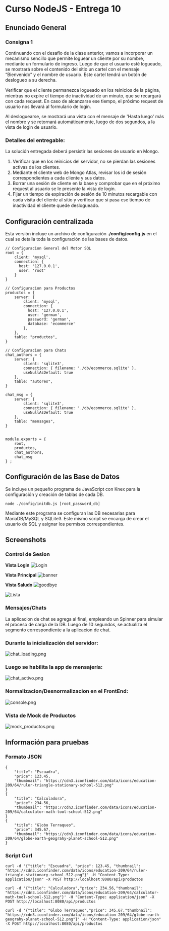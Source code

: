 # Curso NodeJS - Entrega 10

## Enunciado General

### Consigna 1
Continuando con el desafío de la clase anterior, vamos a incorporar un mecanismo sencillo que permite loguear un cliente por su nombre, mediante un formulario de ingreso. Luego de que el usuario esté logueado, se mostrará sobre el contenido del sitio un cartel con el mensaje “Bienvenido” y el nombre de usuario. Este cartel tendrá un botón de deslogueo a su derecha.

Veriﬁcar que el cliente permanezca logueado en los reinicios de la página, mientras no expire el tiempo de inactividad de un minuto, que se recargará con cada request. En caso de alcanzarse ese tiempo, el próximo request de usuario nos llevará al formulario de login.

Al desloguearse, se mostrará una vista con el mensaje de 'Hasta luego' más el nombre y se retornará automáticamente, luego de dos segundos, a la vista de login de usuario.


### Detalles del entregable:
La solución entregada deberá persistir las sesiones de usuario en Mongo.
1. Veriﬁcar que en los reinicios del servidor, no se pierdan las sesiones activas de los clientes.
2. Mediante el cliente web de Mongo Atlas, revisar los id de sesión correspondientes a cada cliente y sus datos.
3. Borrar una sesión de cliente en la base y comprobar que en el próximo request al usuario se le presente la vista de login.
4. Fijar un tiempo de expiración de sesión de 10 minutos recargable con cada visita del cliente al sitio y veriﬁcar que si pasa ese tiempo de inactividad el cliente quede deslogueado.

## Configuración centralizada
Esta versión incluye un archivo de configuración __./config/config.js__ en el cual se detalla toda la configuración de las bases de datos.
```
// Configuracion General del Motor SQL
root = {
    client: 'mysql',
    connection: {
      host: '127.0.0.1',
      user: 'root'    
    }
}

// Configuracion para Productos
productos = {
    server: {
        client: 'mysql',
        connection: {
          host: '127.0.0.1',
          user: 'german',
          password: 'german',
          database: 'ecommerce'
        },
    },
    table: "productos",
}    

// Configuracion para Chats
chat_authors = {
    server: {
        client: 'sqlite3',
        connection: { filename: './db/ecommerce.sqlite' },
        useNullAsDefault: true
    },    
    table: "autores",
}

chat_msg = {
    server: {
        client: 'sqlite3',
        connection: { filename: './db/ecommerce.sqlite' },
        useNullAsDefault: true
    },    
    table: "mensages",
}


module.exports = {
    root,
    productos,  
    chat_authors,
    chat_msg
} ;
```


## Configuración de las Base de Datos
Se incluye un pequeño programa de JavaScript con Knex para la configuración y creación de tablas de cada DB.
```
node ./config/initdb.js [root_password_db]
```

Mediante este programa se configuran las DB necesarias para MariaDB/MySQL y SQLite3.
Este mismo script se encarga de crear el usuario de SQL y asignar los permisos correspondientes.

## Screenshots
### Control de Sesion
__Vista Login__
![Login](./login.png)

__Vista Principal__
![banner](./Banner.png)

__Vista Saludo__
![goodbye](./goodbye.png)

![Lista](./Lista.png)


### Mensajes/Chats
La aplicacion de chat se agrega al final, empleando un Spinner para simular el proceso de carga de la DB. Luego de 10 segundos, se actualiza el segmento correspondiente a la aplicacion de chat.

### Durante la inicialización del servidor:
![chat_loading.png](./chat_loading.png)


### Luego se habilita la app de mensajería:
![chat_activo.png](./chat_activo.png)

### Normalizacion/Desnormalizacion en el FrontEnd:
![console.png](./console.png)

### Vista de Mock de Productos
![mock_productos.png](./mock_productos.png)


## Información para pruebas
### Formato JSON
```
{
    "title": "Escuadra",
    "price": 123.45,
    "thumbnail": "https://cdn3.iconfinder.com/data/icons/education-209/64/ruler-triangle-stationary-school-512.png"
}
{
    "title": "Calculadora",
    "price": 234.56,
    "thumbnail": "https://cdn3.iconfinder.com/data/icons/education-209/64/calculator-math-tool-school-512.png"
}
{
    "title": "Globo Terraqueo",
    "price": 345.67,
    "thumbnail": "https://cdn3.iconfinder.com/data/icons/education-209/64/globe-earth-geograhy-planet-school-512.png"
}
```

### Script Curl
```
curl -d '{"title": "Escuadra", "price": 123.45, "thumbnail": "https://cdn3.iconfinder.com/data/icons/education-209/64/ruler-triangle-stationary-school-512.png"}' -H "Content-Type: application/json" -X POST http://localhost:8080/api/productos

curl -d '{"title": "Calculadora","price": 234.56,"thumbnail": "https://cdn3.iconfinder.com/data/icons/education-209/64/calculator-math-tool-school-512.png"}' -H "Content-Type: application/json" -X POST http://localhost:8080/api/productos

curl -d '{"title": "Globo Terraqueo","price": 345.67,"thumbnail": "https://cdn3.iconfinder.com/data/icons/education-209/64/globe-earth-geograhy-planet-school-512.png"}' -H "Content-Type: application/json" -X POST http://localhost:8080/api/productos
```